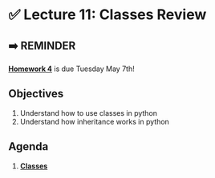 <!---
{"next":"Lectures/Lecture12.md","title":"✅ Classes Review"}
-->

# ✅ Lecture 11: Classes Review

## ➡️ REMINDER
**[Homework 4](../Homework/hwk4.md)** is due Tuesday May 7th!

## Objectives

1. Understand how to use classes in python
2. Understand how inheritance works in python


## Agenda

1. **[Classes](../Topics/classes.md)**